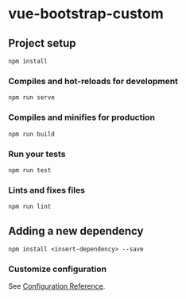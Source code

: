 # vue-bootstrap-custom

## Project setup
```
npm install
```

### Compiles and hot-reloads for development
```
npm run serve
```

### Compiles and minifies for production
```
npm run build
```

### Run your tests
```
npm run test
```

### Lints and fixes files
```
npm run lint
```

## Adding a new dependency
```
npm install <insert-dependency> --save
```

### Customize configuration
See [Configuration Reference](https://cli.vuejs.org/config/).
